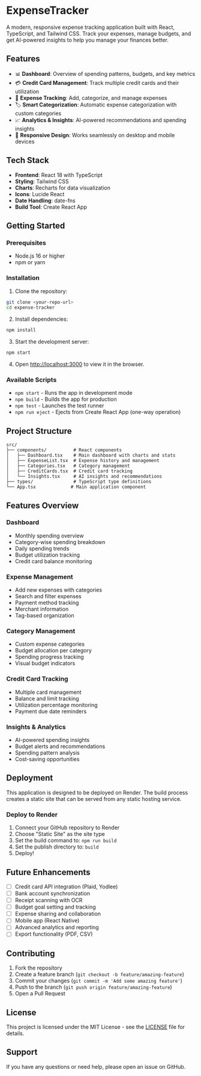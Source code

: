 # ExpenseTracker

A modern, responsive expense tracking application built with React, TypeScript, and Tailwind CSS. Track your expenses, manage budgets, and get AI-powered insights to help you manage your finances better.

## Features

- 📊 **Dashboard**: Overview of spending patterns, budgets, and key metrics
- 💳 **Credit Card Management**: Track multiple credit cards and their utilization
- 📝 **Expense Tracking**: Add, categorize, and manage expenses
- 🏷️ **Smart Categorization**: Automatic expense categorization with custom categories
- 📈 **Analytics & Insights**: AI-powered recommendations and spending insights
- 📱 **Responsive Design**: Works seamlessly on desktop and mobile devices

## Tech Stack

- **Frontend**: React 18 with TypeScript
- **Styling**: Tailwind CSS
- **Charts**: Recharts for data visualization
- **Icons**: Lucide React
- **Date Handling**: date-fns
- **Build Tool**: Create React App

## Getting Started

### Prerequisites

- Node.js 16 or higher
- npm or yarn

### Installation

1. Clone the repository:
```bash
git clone <your-repo-url>
cd expense-tracker
```

2. Install dependencies:
```bash
npm install
```

3. Start the development server:
```bash
npm start
```

4. Open [http://localhost:3000](http://localhost:3000) to view it in the browser.

### Available Scripts

- `npm start` - Runs the app in development mode
- `npm build` - Builds the app for production
- `npm test` - Launches the test runner
- `npm run eject` - Ejects from Create React App (one-way operation)

## Project Structure

```
src/
├── components/          # React components
│   ├── Dashboard.tsx    # Main dashboard with charts and stats
│   ├── ExpenseList.tsx  # Expense history and management
│   ├── Categories.tsx   # Category management
│   ├── CreditCards.tsx  # Credit card tracking
│   └── Insights.tsx     # AI insights and recommendations
├── types/               # TypeScript type definitions
└── App.tsx             # Main application component
```

## Features Overview

### Dashboard
- Monthly spending overview
- Category-wise spending breakdown
- Daily spending trends
- Budget utilization tracking
- Credit card balance monitoring

### Expense Management
- Add new expenses with categories
- Search and filter expenses
- Payment method tracking
- Merchant information
- Tag-based organization

### Category Management
- Custom expense categories
- Budget allocation per category
- Spending progress tracking
- Visual budget indicators

### Credit Card Tracking
- Multiple card management
- Balance and limit tracking
- Utilization percentage monitoring
- Payment due date reminders

### Insights & Analytics
- AI-powered spending insights
- Budget alerts and recommendations
- Spending pattern analysis
- Cost-saving opportunities

## Deployment

This application is designed to be deployed on Render. The build process creates a static site that can be served from any static hosting service.

### Deploy to Render

1. Connect your GitHub repository to Render
2. Choose "Static Site" as the site type
3. Set the build command to: `npm run build`
4. Set the publish directory to: `build`
5. Deploy!

## Future Enhancements

- [ ] Credit card API integration (Plaid, Yodlee)
- [ ] Bank account synchronization
- [ ] Receipt scanning with OCR
- [ ] Budget goal setting and tracking
- [ ] Expense sharing and collaboration
- [ ] Mobile app (React Native)
- [ ] Advanced analytics and reporting
- [ ] Export functionality (PDF, CSV)

## Contributing

1. Fork the repository
2. Create a feature branch (`git checkout -b feature/amazing-feature`)
3. Commit your changes (`git commit -m 'Add some amazing feature'`)
4. Push to the branch (`git push origin feature/amazing-feature`)
5. Open a Pull Request

## License

This project is licensed under the MIT License - see the [LICENSE](LICENSE) file for details.

## Support

If you have any questions or need help, please open an issue on GitHub.